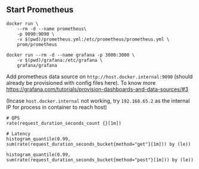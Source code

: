 
## Start Prometheus

```
docker run \
    --rm -d --name prometheus\
    -p 9090:9090 \
    -v $(pwd)/prometheus.yml:/etc/prometheus/prometheus.yml \
    prom/prometheus

docker run --rm -d --name grafana -p 3000:3000 \
    -v $(pwd)/grafana:/etc/grafana \
    grafana/grafana
```
Add prometheus data source on `http://host.docker.internal:9090` (should already be provisioned with config files here). To know more https://grafana.com/tutorials/provision-dashboards-and-data-sources/#3

(Incase `host.docker.internal` not working, try `192.168.65.2` as the internal IP for process in container to reach host)

```
# QPS
rate(request_duration_seconds_count {}[1m]) 

# Latency 
histogram_quantile(0.99, sum(rate(request_duration_seconds_bucket{method="get"}[1m])) by (le))

histogram_quantile(0.99, sum(rate(request_duration_seconds_bucket{method="post"}[1m])) by (le))
```